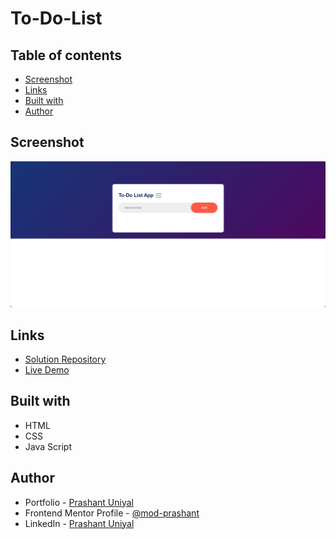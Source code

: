 # To-Do-List
 
## Table of contents

- [Screenshot](#screenshot)
- [Links](#links)
- [Built with](#built-with)
- [Author](#author)

## Screenshot

![](./images/Preview/1.png)

## Links

- [Solution Repository](https://github.com/mod-prashant/to-do-list)
- [Live Demo](https://to-do-list-teal-phi.vercel.app/)

## Built with

- HTML
- CSS
- Java Script

## Author

- Portfolio - [Prashant Uniyal](https://resume8305.wordpress.com/)
- Frontend Mentor Profile - [@mod-prashant](https://www.frontendmentor.io/profile/mod-prashant)
- LinkedIn - [Prashant Uniyal](https://linkedin.com/in/prashant-uniyal-9ab235273/)
